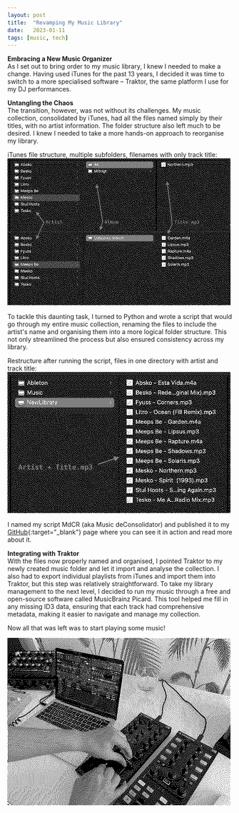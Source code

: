 ```yaml
---
layout: post
title:  "Revamping My Music Library"
date:   2023-01-11
tags: [music, tech]
---
```


**Embracing a New Music Organizer**  
As I set out to bring order to my music library, I knew I needed to make a change. Having used iTunes for the past 13 years, I decided it was time to switch to a more specialised software – Traktor, the same platform I use for my DJ performances.

**Untangling the Chaos**  
The transition, however, was not without its challenges. My music collection, consolidated by iTunes, had all the files named simply by their titles, with no artist information. The folder structure also left much to be desired. I knew I needed to take a more hands-on approach to reorganise my library.

iTunes file structure, multiple subfolders, filenames with only track title:
![iTunes Library](/images/library_itunes.png)

To tackle this daunting task, I turned to Python and wrote a script that would go through my entire music collection, renaming the files to include the artist's name and organising them into a more logical folder structure. This not only streamlined the process but also ensured consistency across my library.

Restructure after running the script, files in one directory with artist and track title:
![New Library](/images/library_now.png)

I named my script MdCR (aka Music deConsolidator) and published it to my [GitHub](https://github.com/matis-io/MdCR){:target="\_blank"} page where you can see it in action and read more about it.

**Integrating with Traktor**  
With the files now properly named and organised, I pointed Traktor to my newly created music folder and let it import and analyse the collection. I also had to export individual playlists from iTunes and import them into Traktor, but this step was relatively straightforward.
To take my library management to the next level, I decided to run my music through a free and open-source software called MusicBrainz Picard. This tool helped me fill in any missing ID3 data, ensuring that each track had comprehensive metadata, making it easier to navigate and manage my collection.

Now all that was left was to start playing some music!

![TraktorDJ](/images/traktorDJ.png)